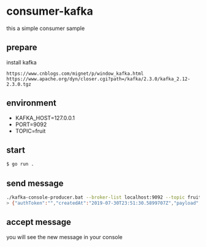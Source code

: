 # consumer-kafka
this a simple consumer sample

## prepare

install kafka
```
https://www.cnblogs.com/mignet/p/window_kafka.html
https://www.apache.org/dyn/closer.cgi?path=/kafka/2.3.0/kafka_2.12-2.3.0.tgz
```

## environment
 - KAFKA_HOST=127.0.0.1
 - PORT=9092
 - TOPIC=fruit

## start
```bash
$ go run .
```

## send message

```bash
./kafka-console-producer.bat --broker-list localhost:9092 --topic fruit
> {"authToken":"","createdAt":"2019-07-30T23:51:30.5899707Z","payload":{"name":"apple"},"requestId":"","status":"FruitCreated"}
```

## accept message

you will see the new message in your console
